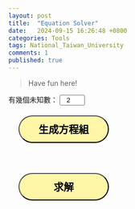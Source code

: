 ```yaml
---
layout: post
title:  "Equation Solver"
date:   2024-09-15 16:26:48 +0800
categories: Tools
tags: National_Taiwan_University
comments: 1
published: true
---
```


> Have fun here!

<html lang="zh-Hant">
<head>
    <meta charset="UTF-8">
    <meta name="viewport" content="width=device-width, initial-scale=1.0">
    <title>Equation Solver</title>
    <style>
        .matrix-container {
            margin-bottom: 20px;
        }
        input[type="number"] {
            width: 50px;
            text-align: center;
        }
        table {
            margin-bottom: 20px;
        }
        td {
            padding: 5px;
        }
        button{
			border-radius: 50px;
			background-color: #fff6a8;
			font-size: 20px;
            border-style: outset; 
			width: 180px;
			height: 55px;
			margin: 20px;
			font-weight: bold;
		}
    </style>
</head>
<body>
    <div class="matrix-container">
        <label for="size">有幾個未知數：</label>
        <input type="number" id="size" value="2" min="2" max="10"><br>
        <button onclick="createMatrix()">生成方程組</button>
        <div id="equationMatrix"></div>
    </div>
    <button onclick="solveEquations()">求解</button>
    <div id="result"></div>
    <script>
        function createMatrix() {
            let size = document.getElementById('size').value;
            let matrixDiv = document.getElementById('equationMatrix');
            matrixDiv.innerHTML = '';
            let table = document.createElement('table');
            for (let i = 0; i < size; i++) {
                let row = document.createElement('tr');
                for (let j = 0; j < size; j++) {
                    let cell = document.createElement('td');
                    let input = document.createElement('input');
                    input.type = 'number';
                    input.id = `matrix_${i}_${j}`;
                    input.placeholder = `a${i+1}${j+1}`;
                    cell.appendChild(input);
                    row.appendChild(cell);
                }
                let constCell = document.createElement('td');
                let constInput = document.createElement('input');
                constInput.type = 'number';
                constInput.id = `const_${i}`;
                constInput.placeholder = `b${i+1}`;
                constCell.appendChild(constInput);
                row.appendChild(constCell);
                table.appendChild(row);
            }
            matrixDiv.appendChild(table);
        }
        function getEquationData() {
            let size = document.getElementById('size').value;
            let matrix = [];
            let constants = [];
            for (let i = 0; i < size; i++) {
                let row = [];
                for (let j = 0; j < size; j++) {
                    let value = document.getElementById(`matrix_${i}_${j}`).value;
                    row.push(parseFloat(value));
                }
                matrix.push(row);
            }
            for (let i = 0; i < size; i++) {
                let value = document.getElementById(`const_${i}`).value;
                constants.push(parseFloat(value));
            }
            return {matrix, constants};
        }
        function solveEquations() {
            let { matrix, constants } = getEquationData();
            let size = matrix.length;
            for (let i = 0; i < size; i++) {
                matrix[i].push(constants[i]);
            }
            for (let i = 0; i < size; i++) {
                if (matrix[i][i] === 0) {
                    document.getElementById('result').innerText = '錯誤！無法解此方程（可能有零主對角元素）。';
                    return;
                }
                for (let j = i; j < size + 1; j++) {
                    matrix[i][j] /= matrix[i][i];
                }
                for (let k = 0; k < size; k++) {
                    if (k !== i) {
                        let factor = matrix[k][i];
                        for (let j = i; j < size + 1; j++) {
                            matrix[k][j] -= factor * matrix[i][j];
                        }
                    }
                }
            }
            let solutions = [];
            for (let i = 0; i < size; i++) {
                solutions.push(matrix[i][size]);
            }
            let resultDiv = document.getElementById('result');
            let resultHTML = '<h5>結果</h5><ul>';
            for (let i = 0; i < solutions.length; i++) {
                resultHTML += `<li>x${i+1} &nbsp;&nbsp;&nbsp; = &nbsp;&nbsp;&nbsp; ${solutions[i].toFixed(2)}</li>`;
            }
            resultHTML += '</ul>';
            resultDiv.innerHTML = resultHTML;
        }
    </script>
</body>
</html>
